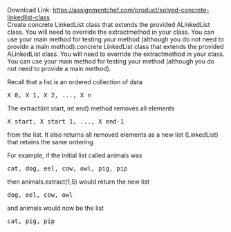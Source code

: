 Download Link: https://assignmentchef.com/product/solved-concrete-linkedlist-class
<br>
Create concrete LinkedList class that extends the provided ALinkedList class. You will need to override the extractmethod in your class. You can use your main method for testing your method (although you do not need to provide a main method).concrete LinkedList class that extends the provided ALinkedList class. You will need to override the extractmethod in your class. You can use your main method for testing your method (although you do not need to provide a main method).

Recall that a list is an ordered collection of data

<pre class="ql-syntax">X_0, X_1, X_2, ..., X_n</pre>

The extract(int start, int end) method removes all elements

<pre class="ql-syntax">X_start, X_start_1, ..., X_end-1</pre>

from the list. It also returns all removed elements as a new list (LinkedList) that retains the same ordering.

For example, if the initial list called animals was

<pre class="ql-syntax">cat, dog, eel, cow, owl, pig, pip</pre>

then animals.extract(1,5) would return the new list

<pre class="ql-syntax">dog, eel, cow, owl</pre>

and animals would now be the list

<pre class="ql-syntax">cat, pig, pip</pre>